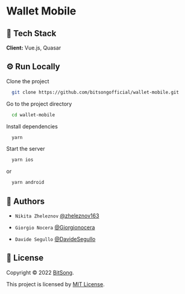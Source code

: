 # Wallet Mobile

## 🚀 Tech Stack

**Client:** Vue.js, Quasar
## ⚙️ Run Locally

Clone the project

```bash
  git clone https://github.com/bitsongofficial/wallet-mobile.git
```

Go to the project directory

```bash
  cd wallet-mobile
```

Install dependencies

```bash
  yarn
```

Start the server

```bash
  yarn ios
```
or
```bash
  yarn android
```

## 👤 Authors
- `Nikita Zheleznov` [@zheleznov163](https://github.com/zheleznov163)

- `Giorgio Nocera` [@Giorgionocera](https://github.com/Giorgionocera)

- `Davide Segullo` [@DavideSegullo](https://github.com/DavideSegullo)

## 🔏 License
Copyright © 2022 [BitSong](https://github.com/bitsongofficial).

This project is licensed by [MIT License](https://api.github.com/licenses/mit).
